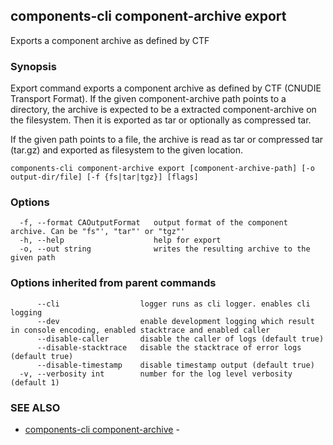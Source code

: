 ## components-cli component-archive export

Exports a component archive as defined by CTF

### Synopsis


Export command exports a component archive as defined by CTF (CNUDIE Transport Format).
If the given component-archive path points to a directory, the archive is expected to be a extracted component-archive on the filesystem.
Then it is exported as tar or optionally as compressed tar.

If the given path points to a file, the archive is read as tar or compressed tar (tar.gz) and exported as filesystem to the given location.


```
components-cli component-archive export [component-archive-path] [-o output-dir/file] [-f {fs|tar|tgz}] [flags]
```

### Options

```
  -f, --format CAOutputFormat   output format of the component archive. Can be "fs"', "tar"' or "tgz"'
  -h, --help                    help for export
  -o, --out string              writes the resulting archive to the given path
```

### Options inherited from parent commands

```
      --cli                  logger runs as cli logger. enables cli logging
      --dev                  enable development logging which result in console encoding, enabled stacktrace and enabled caller
      --disable-caller       disable the caller of logs (default true)
      --disable-stacktrace   disable the stacktrace of error logs (default true)
      --disable-timestamp    disable timestamp output (default true)
  -v, --verbosity int        number for the log level verbosity (default 1)
```

### SEE ALSO

* [components-cli component-archive](components-cli_component-archive.md)	 - 

